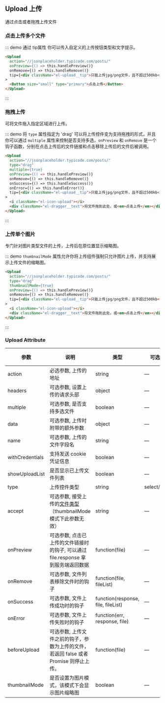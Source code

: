 ## Upload 上传

通过点击或者拖拽上传文件

### 点击上传多个文件

::: demo 通过 tip属性 你可以传入自定义的上传按钮类型和文字提示。
```html
<Upload
  action="//jsonplaceholder.typicode.com/posts/"
  onPreview={() => this.handlePreview()}
  onRemove={() => this.handleRemove()}
  tip={<div className="el-upload__tip">只能上传jpg/png文件，且不超过500kb</div>}
>
  <Button size="small" type="primary">点击上传</Button>
</Upload>
```
:::

### 拖拽上传

可将文件拖入指定区域进行上传。

::: demo 将 `type` 属性指定为 'drag' 可以将上传控件变为支持拖拽的形式，并且你可以通过 `multiple` 属性来控制是否支持多选，`onPreview` 和 `onRemove` 是一个钩子函数，分别在点击上传后的文件链接和点击移除上传后的文件后被调用。
```html
<Upload
  action="//jsonplaceholder.typicode.com/posts/"
  type="drag"
  multiple={true}
  onPreview={() => this.handlePreview()}
  onRemove={() => this.handleRemove()}
  onSuccess={() => this.handleSuccess()}
  onError={() => this.handleError()}
  tip={<div className="el-upload__tip">只能上传jpg/png文件，且不超过500kb</div>}
>
  <i className="el-icon-upload"></i>
  <div className="el-dragger__text">将文件拖到此处，或<em>点击上传</em></div>
</Upload>
```
:::

### 上传单个图片

专门针对图片类型文件的上传，上传后在原位置显示缩略图。

::: demo `thumbnailMode` 属性允许你将上传组件强制只允许图片上传，并支持展示上传文件的缩略图。
```html
<Upload
  action="//jsonplaceholder.typicode.com/posts/"
  type="drag"
  thumbnailMode={true}
  onPreview={() => this.handlePreview()}
  onRemove={() => this.handleRemove()}
  tip={<div className="el-upload__tip">只能上传jpg/png文件，且不超过500kb</div>}
>
  <i className="el-icon-upload"></i>
  <div className="el-dragger__text">将文件拖到此处，或<em>点击上传</em></div>
</Upload>
```
:::

### Upload Attribute

| 参数      | 说明          | 类型      | 可选值                           | 默认值  |
|---------- |-------------- |---------- |--------------------------------  |-------- |
| action | 必选参数, 上传的地址 | string | — | — |
| headers | 可选参数, 设置上传的请求头部 | object | — | — |
| multiple | 可选参数, 是否支持多选文件 | boolean | — | — |
| data | 可选参数, 上传时附带的额外参数 | object | — | — |
| name | 可选参数, 上传的文件字段名 | string | — | file |
| withCredentials | 支持发送 cookie 凭证信息 | boolean | — | false |
| showUploadList | 是否显示已上传文件列表 | boolean | — | true |
| type | 上传控件类型 | string | select/drag | select |
| accept | 可选参数, 接受上传的[文件类型](https://developer.mozilla.org/en-US/docs/Web/HTML/Element/input#attr-accept)（thumbnailMode 模式下此参数无效）| string | — | — |
| onPreview | 可选参数, 点击已上传的文件链接时的钩子, 可以通过 file.response 拿到服务端返回数据 | function(file) | — | — |
| onRemove | 可选参数, 文件列表移除文件时的钩子 | function(file, fileList) | — | — |
| onSuccess | 可选参数, 文件上传成功时的钩子 | function(response, file, fileList) | — | — |
| onError | 可选参数, 文件上传失败时的钩子 | function(err, response, file) | — | — |
| beforeUpload | 可选参数, 上传文件之前的钩子，参数为上传的文件，若返回 false 或者 Promise 则停止上传。 | function(file) | — | — |
| thumbnailMode | 是否设置为图片模式，该模式下会显示图片缩略图 | boolean | — | false |
